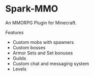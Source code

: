 # Spark-MMO

An MMORPG Plugin for Minecraft.


*Features*
- Custom mobs with spawners
- Custom bosses
- Armor Sets and Set bonuses
- Guilds
- Custom chat and messaging system
- Levels
